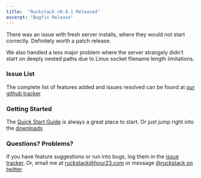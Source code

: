 ```yaml
---
title:  "Ruckstack v0.8.1 Released"
excerpt: "Bugfix Release"
---
```


There was an issue with fresh server installs, where they would not start correctly. Definitely worth a patch release.

We also handled a less major problem where the server strangely didn't start on deeply nested paths due to Linux socket filename length limitations.

### Issue List

The complete list of features added and issues resolved can be found at [our github tracker](https://github.com/ruckstack/ruckstack/milestone/4)

### Getting Started

The [Quick Start Guide](/quickstart) is always a great place to start. Or just jump right into the [downloads](/download)

### Questions? Problems?

If you have feature suggestions or run into bugs, log them in the [issue tracker](https://github.com/ruckstack/ruckstack/issues). 
Or, email me at [ruckstack@hour23.com](mailto:ruckstack@hour23.com) or message [@ruckstack on twitter](https://twitter.com/ruckstack) 
